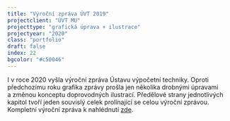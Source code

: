 ```yaml
---
title: "Výroční zpráva ÚVT 2019"
projectclient: "ÚVT MU"
projecttype: "grafická úprava + ilustrace"
projectyear: "2020"
class: "portfolio"
draft: false
index: 22
bgcolor: "#c50046"
---
```



I&nbsp;v&nbsp;roce 2020 vyšla výroční zpráva Ústavu výpočetní techniky. Oproti předchozímu roku grafika zprávy prošla jen několika drobnými úpravami a&nbsp;změnou konceptu doprovodných ilustrací. Předělové strany jednotlivých kapitol tvoří jeden souvislý celek prolínající se celou výroční zprávou. Kompletní výroční zpráva k&nbsp;nahlédnutí [zde](https://www.ics.muni.cz/media/3233444/uvt_vyrocni_zprava_2019.pdf).